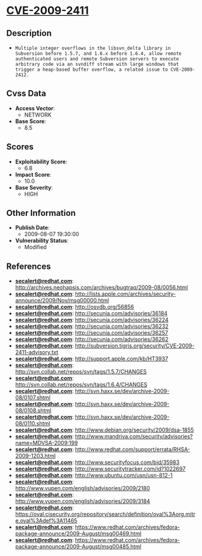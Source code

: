 
# [CVE-2009-2411](https://cve.mitre.org/cgi-bin/cvename.cgi?name=CVE-2009-2411)

## Description

- `Multiple integer overflows in the libsvn_delta library in Subversion before 1.5.7, and 1.6.x before 1.6.4, allow remote authenticated users and remote Subversion servers to execute arbitrary code via an svndiff stream with large windows that trigger a heap-based buffer overflow, a related issue to CVE-2009-2412.`

## Cvss Data

- **Access Vector**:
  - NETWORK
- **Base Score**:
  - 8.5

## Scores

- **Exploitability Score**:
  - 6.8
- **Impact Score**:
  - 10.0
- **Base Severity**:
  - HIGH

## Other Information

- **Publish Date**:
  - 2009-08-07 19:30:00
- **Vulnerability Status**:
  - Modified

## References

- **secalert@redhat.com**: http://archives.neohapsis.com/archives/bugtraq/2009-08/0056.html
- **secalert@redhat.com**: http://lists.apple.com/archives/security-announce/2009/Nov/msg00000.html
- **secalert@redhat.com**: http://osvdb.org/56856
- **secalert@redhat.com**: http://secunia.com/advisories/36184
- **secalert@redhat.com**: http://secunia.com/advisories/36224
- **secalert@redhat.com**: http://secunia.com/advisories/36232
- **secalert@redhat.com**: http://secunia.com/advisories/36257
- **secalert@redhat.com**: http://secunia.com/advisories/36262
- **secalert@redhat.com**: http://subversion.tigris.org/security/CVE-2009-2411-advisory.txt
- **secalert@redhat.com**: http://support.apple.com/kb/HT3937
- **secalert@redhat.com**: http://svn.collab.net/repos/svn/tags/1.5.7/CHANGES
- **secalert@redhat.com**: http://svn.collab.net/repos/svn/tags/1.6.4/CHANGES
- **secalert@redhat.com**: http://svn.haxx.se/dev/archive-2009-08/0107.shtml
- **secalert@redhat.com**: http://svn.haxx.se/dev/archive-2009-08/0108.shtml
- **secalert@redhat.com**: http://svn.haxx.se/dev/archive-2009-08/0110.shtml
- **secalert@redhat.com**: http://www.debian.org/security/2009/dsa-1855
- **secalert@redhat.com**: http://www.mandriva.com/security/advisories?name=MDVSA-2009:199
- **secalert@redhat.com**: http://www.redhat.com/support/errata/RHSA-2009-1203.html
- **secalert@redhat.com**: http://www.securityfocus.com/bid/35983
- **secalert@redhat.com**: http://www.securitytracker.com/id?1022697
- **secalert@redhat.com**: http://www.ubuntu.com/usn/usn-812-1
- **secalert@redhat.com**: http://www.vupen.com/english/advisories/2009/2180
- **secalert@redhat.com**: http://www.vupen.com/english/advisories/2009/3184
- **secalert@redhat.com**: https://oval.cisecurity.org/repository/search/definition/oval%3Aorg.mitre.oval%3Adef%3A11465
- **secalert@redhat.com**: https://www.redhat.com/archives/fedora-package-announce/2009-August/msg00469.html
- **secalert@redhat.com**: https://www.redhat.com/archives/fedora-package-announce/2009-August/msg00485.html

